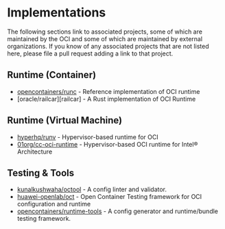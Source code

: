 # <a name="implementations" />Implementations

The following sections link to associated projects, some of which are maintained by the OCI and some of which are maintained by external organizations.
If you know of any associated projects that are not listed here, please file a pull request adding a link to that project.

## <a name="implementationsRuntimeContainer" />Runtime (Container)

* [opencontainers/runc][runc] - Reference implementation of OCI runtime
* [oracle/railcar][railcar] - A Rust implementation of OCI Runtime

## <a name="implementationsRuntimeVirtualMachine" />Runtime (Virtual Machine)

* [hyperhq/runv][runv] - Hypervisor-based runtime for OCI
* [01org/cc-oci-runtime][cc-oci] - Hypervisor-based OCI runtime for Intel® Architecture

## <a name="implementationsTestingTools" />Testing & Tools

* [kunalkushwaha/octool][octool] - A config linter and validator.
* [huawei-openlab/oct][oct] - Open Container Testing framework for OCI configuration and runtime
* [opencontainers/runtime-tools][runtime-tools] - A config generator and runtime/bundle testing framework.


[runc]: https://github.com/opencontainers/runc
[runv]: https://github.com/hyperhq/runv
[cc-oci]: https://github.com/01org/cc-oci-runtime
[octool]: https://github.com/kunalkushwaha/octool
[oct]: https://github.com/huawei-openlab/oct
[runtime-tools]: https://github.com/opencontainers/runtime-tools
